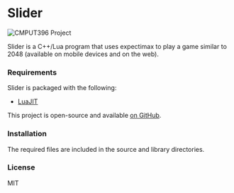 # Slider

![CMPUT396 Project](https://s22.postimg.org/6gqbjdoq9/slider_thumb.png)

Slider is a C++/Lua program that uses expectimax to play a game similar to 2048 (available on mobile devices and on the web). 

### Requirements

Slider is packaged with the following:

* [LuaJIT]

This project is open-source and available [on GitHub][slider].

### Installation

The required files are included in the source and library directories.

### License

MIT

   [slider]: <https://github.com/ioltuszyk/Slider>
   [LuaJIT]: <http://luajit.org/>
